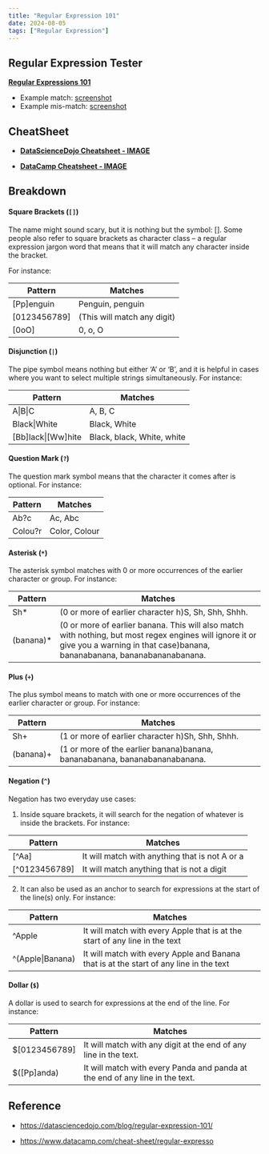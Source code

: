 ```yaml
---
title: "Regular Expression 101"
date: 2024-08-05
tags: ["Regular Expression"]
---
```




## Regular Expression Tester

[**Regular Expressions 101**](https://regex101.com/)

-   Example match: [screenshot](2024-08-05T140308.jpg)
-   Example mis-match: [screenshot](2024-08-05T140353.jpg)





## CheatSheet

-   **[DataScienceDojo Cheatsheet - IMAGE](2024-08-05T135526.jpg)**

-   **[DataCamp Cheatsheet - IMAGE](image_adc9709454.png)**





## Breakdown

#### Square Brackets (`[]`)

The name might sound scary, but it is nothing but the symbol: []. Some people also refer to square brackets as character class – a regular expression jargon word that means that it will match any character inside the bracket.

For instance:

| **Pattern**  | **Matches**                 |
| ------------ | --------------------------- |
| [Pp]enguin   | Penguin, penguin            |
| [0123456789] | (This will match any digit) |
| [0oO]        | 0, o, O                     |

#### Disjunction (`|`)

The pipe symbol means nothing but either ‘A’ or ‘B’, and it is helpful in cases where you want to select multiple strings simultaneously. For instance:

| **Pattern**        | **Matches**                |
| ------------------ | -------------------------- |
| A\|B\|C            | A, B, C                    |
| Black\|White       | Black, White               |
| [Bb]lack\|[Ww]hite | Black, black, White, white |

#### Question Mark (`?`)

The question mark symbol means that the character it comes after is optional. For instance:

| **Pattern** | **Matches**   |
| ----------- | ------------- |
| Ab?c        | Ac, Abc       |
| Colou?r     | Color, Colour |

#### Asterisk (`*`)

The asterisk symbol matches with 0 or more occurrences of the earlier character or group. For instance:

| **Pattern** | **Matches**                                                  |
| ----------- | ------------------------------------------------------------ |
| Sh*         | (0 or more of earlier character h)S, Sh, Shh, Shhh.          |
| (banana)*   | (0 or more of earlier banana. This will also match with nothing, but most regex engines will ignore it or give you a warning in that case)banana, bananabanana, bananabananabanana. |

#### Plus (`+`)

The plus symbol means to match with one or more occurrences of the earlier character or group. For instance:

| **Pattern** | **Matches**                                                  |
| ----------- | ------------------------------------------------------------ |
| Sh+         | (1 or more of earlier character h)Sh, Shh, Shhh.             |
| (banana)+   | (1 or more of the earlier banana)banana, bananabanana, bananabananabanana. |

#### Negation (`^`)

Negation has two everyday use cases:

1.   Inside square brackets, it will search for the negation of whatever is inside the brackets. For instance:

| **Pattern**   | **Matches**                                    |
| ------------- | ---------------------------------------------- |
| [^Aa]         | It will match with anything that is not A or a |
| [^0123456789] | It will match anything that is not a digit     |

2.   It can also be used as an anchor to search for expressions at the start of the line(s) only. For instance:

| **Pattern**      | **Matches**                                                  |
| ---------------- | ------------------------------------------------------------ |
| ^Apple           | It will match with every Apple that is at the start of any line in the text |
| ^(Apple\|Banana) | It will match with every Apple and Banana that is at the start of any line in the text |

#### Dollar (`$`)

A dollar is used to search for expressions at the end of the line. For instance:

| **Pattern**   | **Matches**                                                  |
| ------------- | ------------------------------------------------------------ |
| $[0123456789] | It will match with any digit at the end of any line in the text. |
| $([Pp]anda)   | It will match with every Panda and panda at the end of any line in the text. |







## Reference

-   https://datasciencedojo.com/blog/regular-expression-101/

-   https://www.datacamp.com/cheat-sheet/regular-expresso